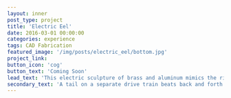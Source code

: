 ```yaml
---
layout: inner
post_type: project
title: 'Electric Eel'
date: 2016-03-01 00:00:00
categories: experience
tags: CAD Fabrication
featured_image: '/img/posts/electric_eel/bottom.jpg'
project_link:
button_icon: 'cog'
button_text: 'Coming Soon'
lead_text: 'This electric sculpture of brass and aluminum mimics the rippling, oscillatory motion of an eel.'
secondary_text: 'A tail on a separate drive train beats back and forth to complete the motion.'
---
```


